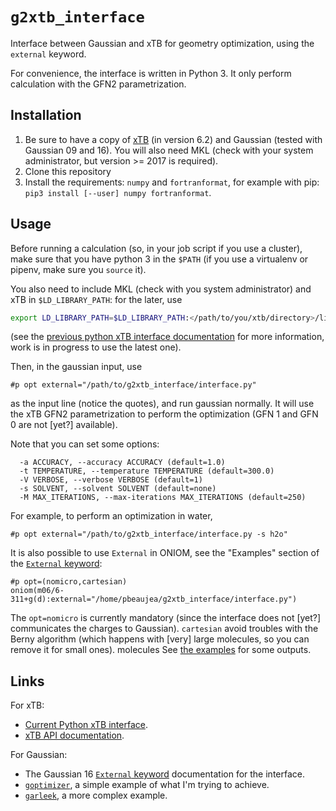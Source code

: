 # `g2xtb_interface`

Interface between Gaussian and xTB for geometry optimization, using the `external` keyword.

For convenience, the interface is written in Python 3.
It only perform calculation with the GFN2 parametrization.

## Installation

1. Be sure to have a copy of [xTB](https://github.com/grimme-lab/xtb/) (in version 6.2) and Gaussian (tested with Gaussian 09 and 16). You will also need MKL (check with your system administrator, but version >= 2017 is required).
1. Clone this repository
2. Install the requirements: `numpy` and `fortranformat`, for example with pip: `pip3 install [--user] numpy fortranformat`. 

## Usage

Before running a calculation (so, in your job script if you use a cluster), make sure that you have python 3 in the `$PATH` (if you use a virtualenv or pipenv, make sure you `source` it).

You also need to include MKL (check with you system administrator) and xTB in `$LD_LIBRARY_PATH`: for the later, use

```bash
export LD_LIBRARY_PATH=$LD_LIBRARY_PATH:</path/to/you/xtb/directory>/lib/
```

(see the [previous python xTB interface documentation](https://github.com/grimme-lab/xtb/blob/5258d7ae4a7ad9ad9ead17c652e1408f8f08b05c/python/xtb.py) for more information, work is in progress to use the latest one).

Then, in the gaussian input, use

```text
#p opt external="/path/to/g2xtb_interface/interface.py"
```

as the input line (notice the quotes), and run gaussian normally.
It will use the xTB GFN2 parametrization to perform the optimization (GFN 1 and GFN 0 are not [yet?] available).

Note that you can set some options:

```text
  -a ACCURACY, --accuracy ACCURACY (default=1.0)
  -t TEMPERATURE, --temperature TEMPERATURE (default=300.0)
  -V VERBOSE, --verbose VERBOSE (default=1)
  -s SOLVENT, --solvent SOLVENT (default=none)
  -M MAX_ITERATIONS, --max-iterations MAX_ITERATIONS (default=250)
```

For example, to perform an optimization in water,

```text
#p opt external="/path/to/g2xtb_interface/interface.py -s h2o"
```

It is also possible to use `External` in ONIOM, see the "Examples" section of the [`External` keyword](http://gaussian.com/external/):

```text
#p opt=(nomicro,cartesian)
oniom(m06/6-311+g(d):external="/home/pbeaujea/g2xtb_interface/interface.py")
```

The `opt=nomicro` is currently mandatory (since the interface does not [yet?] communicates the charges to Gaussian).
`cartesian` avoid troubles with the Berny algorithm (which happens with [very] large molecules, so you can remove it for small ones).
molecules
See [the examples](./examples/) for some outputs.

## Links

For xTB:

+ [Current Python xTB interface](https://github.com/grimme-lab/xtb/blob/master/python/xtb.py).
+ [xTB API documentation](https://xtb-docs.readthedocs.io/en/latest/dev_interface.html).

For Gaussian:

+ The Gaussian 16 [`External` keyword](http://gaussian.com/external/) documentation for the interface.
+ [`goptimizer`](https://github.com/andersx/goptimizer), a simple example of what I'm trying to achieve.
+ [`garleek`](https://github.com/insilichem/garleek), a more complex example.
